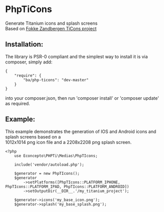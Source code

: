 PhpTiCons
===============
Generate Titanium icons and splash screens  
Based on [Fokke Zandbergen TiCons project](https://github.com/FokkeZB/TiCons)  

Installation:
-------------
The library is PSR-0 compliant and the simplest way to install it is via composer, simply add:

    {
        "require": {
            "ba/php-ticons": "dev-master"
        }
    }

into your composer.json, then run 'composer install' or 'composer update' as required.

Example:
--------
This example demonstrates the generation of IOS and Android icons and splash screens based on a  
1012x1014 png icon file and a 2208x2208 png splash screen.

    <?php
        use Econcepto\PHPTi\Medias\PhpTIcons;

        include('vendor/autoload.php');

        $generator = new PhpTIcons();
        $generator
            ->setPlatforms([PhpTIcons::PLATFORM_IPHONE, PhpTIcons::PLATFORM_IPAD, PhpTIcons::PLATFORM_ANDROID])
            ->setOutputDir(__DIR__.'/my_titanium_project');
            
        $generator->icons('my_base_icon.png');
        $generator->splash('my_base_splash.png');